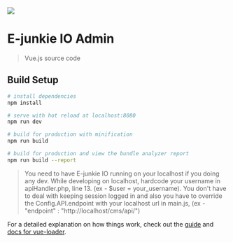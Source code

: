 <img src="https://www.e-junkie.com/ej/images/E-junkieIO1.png" style="max-width: 250px">

# E-junkie IO Admin

> Vue.js source code

## Build Setup

``` bash
# install dependencies
npm install

# serve with hot reload at localhost:8080
npm run dev

# build for production with minification
npm run build

# build for production and view the bundle analyzer report
npm run build --report
```

> You need to have E-junkie IO running on your localhost if you doing any dev. 
While developing on localhost, hardcode your username in apiHandler.php, line 13. (ex - $user = your_username). You don't have to deal with keeping session logged in and 
also you have to override the Config.API.endpoint with your localhost url in main.js, (ex - "endpoint" : "http://localhost/cms/api/")

For a detailed explanation on how things work, check out the [guide](http://vuejs-templates.github.io/webpack/) and [docs for vue-loader](http://vuejs.github.io/vue-loader).
